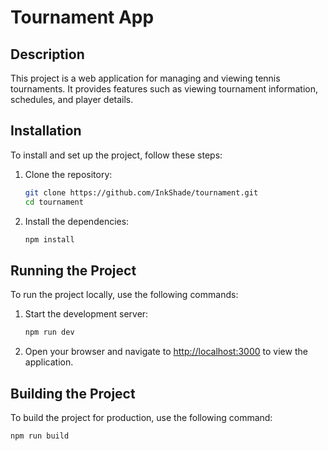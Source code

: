 # Tournament App

## Description

This project is a web application for managing and viewing tennis tournaments. It provides features such as viewing tournament information, schedules, and player details.

## Installation

To install and set up the project, follow these steps:

1. Clone the repository:

   ```sh
   git clone https://github.com/InkShade/tournament.git
   cd tournament
   ```

2. Install the dependencies:
   ```sh
   npm install
   ```

## Running the Project

To run the project locally, use the following commands:

1. Start the development server:

   ```sh
   npm run dev
   ```

2. Open your browser and navigate to [http://localhost:3000](http://_vscodecontentref_/1) to view the application.

## Building the Project

To build the project for production, use the following command:

```sh
npm run build
```
